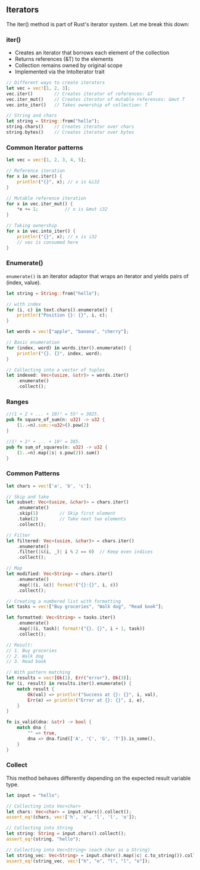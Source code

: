 ## Iterators

The iter() method is part of Rust's iterator system. Let me break this down:

### iter()  

- Creates an iterator that borrows each element of the collection
- Returns references (&T) to the elements
- Collection remains owned by original scope
- Implemented via the IntoIterator trait

```rust
// Different ways to create iterators
let vec = vec![1, 2, 3];
vec.iter()        // Creates iterator of references: &T
vec.iter_mut()    // Creates iterator of mutable references: &mut T
vec.into_iter()   // Takes ownership of collection: T

// String and chars
let string = String::from("hello");
string.chars()    // Creates iterator over chars
string.bytes()    // Creates iterator over bytes
```

### Common Iterator patterns

```rust
let vec = vec![1, 2, 3, 4, 5];

// Reference iteration
for x in vec.iter() {
    println!("{}", x); // x is &i32
}

// Mutable reference iteration
for x in vec.iter_mut() {
    *x += 1;          // x is &mut i32
}

// Taking ownership
for x in vec.into_iter() {
    println!("{}", x); // x is i32
    // vec is consumed here
}
```

### Enumerate()

`enumerate()` is an iterator adaptor that wraps an iterator and yields pairs of
(index, value).

```rust
let string = String::from("hello");

// with index
for (i, c) in text.chars().enumerate() {
    println!("Position {}: {}", i, c);
}
```

```rust
let words = vec!["apple", "banana", "cherry"];

// Basic enumeration
for (index, word) in words.iter().enumerate() {
    println!("{}. {}", index, word);
}

// Collecting into a vector of tuples
let indexed: Vec<(usize, &str)> = words.iter()
    .enumerate()
    .collect();
```

### Ranges

```rust
//(1 + 2 + ... + 10)² = 55² = 3025.
pub fn square_of_sum(n: u32) -> u32 {
    (1..=n).sum::<u32>().pow(2)
}

//1² + 2² + ... + 10² = 385.
pub fn sum_of_squares(n: u32) -> u32 {
    (1..=n).map(|s| s.pow(2)).sum()
}

```

### Common Patterns

```rust
let chars = vec!['a', 'b', 'c'];

// Skip and take
let subset: Vec<(usize, &char)> = chars.iter()
    .enumerate()
    .skip(1)        // Skip first element
    .take(2)        // Take next two elements
    .collect();

// Filter
let filtered: Vec<(usize, &char)> = chars.iter()
    .enumerate()
    .filter(|&(i, _)| i % 2 == 0)  // Keep even indices
    .collect();

// Map
let modified: Vec<String> = chars.iter()
    .enumerate()
    .map(|(i, &c)| format!("{}:{}", i, c))
    .collect();
```

```rust
// Creating a numbered list with formatting
let tasks = vec!["Buy groceries", "Walk dog", "Read book"];

let formatted: Vec<String> = tasks.iter()
    .enumerate()
    .map(|(i, task)| format!("{}. {}", i + 1, task))
    .collect();

// Result:
// 1. Buy groceries
// 2. Walk dog
// 3. Read book

// With pattern matching
let results = vec![Ok(1), Err("error"), Ok(3)];
for (i, result) in results.iter().enumerate() {
    match result {
        Ok(val) => println!("Success at {}: {}", i, val),
        Err(e) => println!("Error at {}: {}", i, e),
    }
}
```

```rust
fn is_valid(dna: &str) -> bool {
    match dna {
        "" => true,
        dna => dna.find(['A', 'C', 'G', 'T']).is_some(),
    }
}
```

### Collect

This method behaves differently depending on the expected result variable type.

```rust
let input = "hello";

// Collecting into Vec<char>
let chars: Vec<char> = input.chars().collect();
assert_eq!(chars, vec!['h', 'e', 'l', 'l', 'o']);

// Collecting into String
let string: String = input.chars().collect();
assert_eq!(string, "hello");

// Collecting into Vec<String> (each char as a String)
let string_vec: Vec<String> = input.chars().map(|c| c.to_string()).collect();
assert_eq!(string_vec, vec!["h", "e", "l", "l", "o"]);
```
